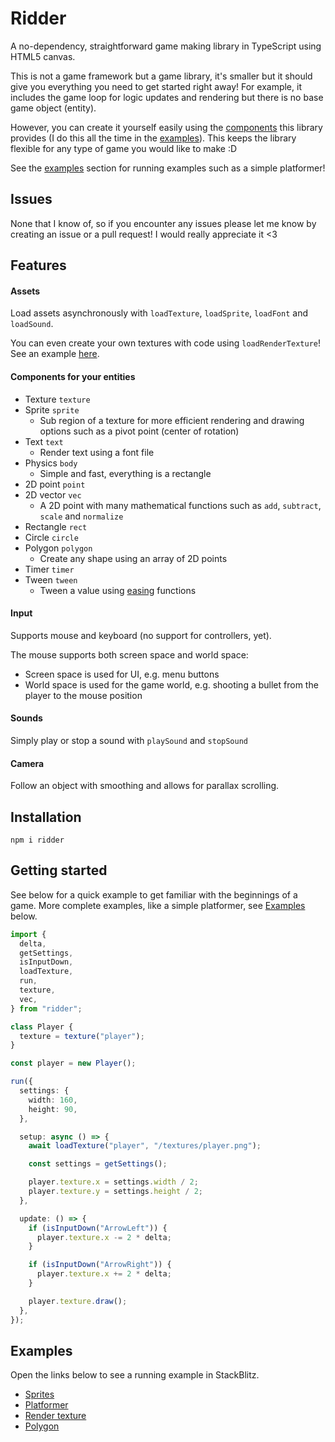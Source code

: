 # Ridder

A no-dependency, straightforward game making library in TypeScript using HTML5 canvas.

This is not a game framework but a game library, it's smaller but it should give you everything you need to get started right away! For example, it includes the game loop for logic updates and rendering but there is no base game object (entity).

However, you can create it yourself easily using the [components](#components-for-your-entities) this library provides (I do this all the time in the [examples](#examples)). This keeps the library flexible for any type of game you would like to make :D

See the [examples](#examples) section for running examples such as a simple platformer!

## Issues

None that I know of, so if you encounter any issues please let me know by creating an issue or a pull request! I would really appreciate it <3

## Features

#### Assets

Load assets asynchronously with `loadTexture`, `loadSprite`, `loadFont` and `loadSound`.

You can even create your own textures with code using `loadRenderTexture`! See an example [here](https://stackblitz.com/edit/ridder-example-render-texture?file=src%2Fmain.ts).

#### Components for your entities

- Texture `texture`
- Sprite `sprite`
  - Sub region of a texture for more efficient rendering and drawing options such as a pivot point (center of rotation)
- Text `text`
  - Render text using a font file
- Physics `body`
  - Simple and fast, everything is a rectangle
- 2D point `point`
- 2D vector `vec`
  - A 2D point with many mathematical functions such as `add`, `subtract`, `scale` and `normalize`
- Rectangle `rect`
- Circle `circle`
- Polygon `polygon`
  - Create any shape using an array of 2D points
- Timer `timer`
- Tween `tween`
  - Tween a value using [easing](https://easings.net/) functions

#### Input

Supports mouse and keyboard (no support for controllers, yet).

The mouse supports both screen space and world space:

- Screen space is used for UI, e.g. menu buttons
- World space is used for the game world, e.g. shooting a bullet from the player to the mouse position

#### Sounds

Simply play or stop a sound with `playSound` and `stopSound`

#### Camera

Follow an object with smoothing and allows for parallax scrolling.

## Installation

```shell
npm i ridder
```

## Getting started

See below for a quick example to get familiar with the beginnings of a game.
More complete examples, like a simple platformer, see [Examples](#examples) below.

```typescript
import {
  delta,
  getSettings,
  isInputDown,
  loadTexture,
  run,
  texture,
  vec,
} from "ridder";

class Player {
  texture = texture("player");
}

const player = new Player();

run({
  settings: {
    width: 160,
    height: 90,
  },

  setup: async () => {
    await loadTexture("player", "/textures/player.png");

    const settings = getSettings();

    player.texture.x = settings.width / 2;
    player.texture.y = settings.height / 2;
  },

  update: () => {
    if (isInputDown("ArrowLeft")) {
      player.texture.x -= 2 * delta;
    }

    if (isInputDown("ArrowRight")) {
      player.texture.x += 2 * delta;
    }

    player.texture.draw();
  },
});
```

## Examples

Open the links below to see a running example in StackBlitz.

- [Sprites](https://stackblitz.com/edit/ridder-example-sprites?file=src%2Fmain.ts)
- [Platformer](https://stackblitz.com/edit/ridder-example-platformer?file=src%2Fmain.ts)
- [Render texture](https://stackblitz.com/edit/ridder-example-render-texture?file=src%2Fmain.ts)
- [Polygon](https://stackblitz.com/edit/ridder-example-polygon?file=src%2Fmain.ts)
